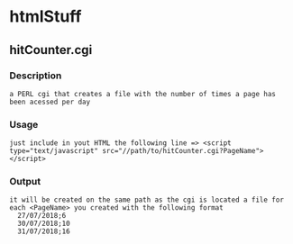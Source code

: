 # htmlStuff
  ## hitCounter.cgi
   ### Description
    a PERL cgi that creates a file with the number of times a page has been acessed per day
   ### Usage
    just include in yout HTML the following line => <script type="text/javascript" src="//path/to/hitCounter.cgi?PageName"></script>
   ### Output
    it will be created on the same path as the cgi is located a file for each <PageName> you created with the following format
      27/07/2018;6
      30/07/2018;10
      31/07/2018;16
